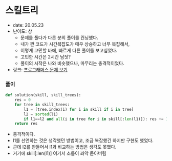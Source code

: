 # 스킬트리
* date: 20.05.23
* 난이도: 상
  * 문제를 풀다가 다른 분의 풀이를 컨닝했다.
  * 내가 짠 코드가 시간복잡도가 매우 상승하고 너무 복잡해서, 
  * 이렇게 고민할 바에, 빠르게 다른 풀이를 보고싶었다.
  * 고민한 시간은 2시간 남짓?
  * 풀이의 시작은 나와 비슷했으나, 마무리는 충격적이었다.
* 링크: [프로그래머스 문제 보기](https://programmers.co.kr/learn/courses/30/lessons/49993)

### 풀이
```python
def solution(skill, skill_trees):
    res = 0
    for tree in skill_trees:
        l1 = [tree.index(i) for i in skill if i in tree]
        l2 = sorted(l1)
        if l1==l2 and all(i in tree for i in skill[:len(l1)]): res += 1
    return res
```
* 충격적이다.
* l1를 선언하는 것은 생각했던 방법이고, 조금 복잡했긴 하지만 구현도 했었다.
* 근데 l2를 만들어서 l1과 비교하는 방법은 생각도 못했다.
* 거기에 skill[:len(l1)] 여기서 소름이 쫘악 돋아버림
